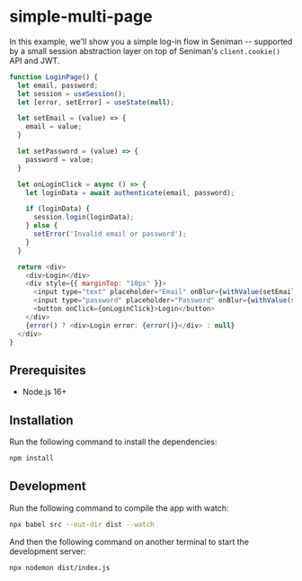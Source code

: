 # simple-multi-page

In this example, we'll show you a simple log-in flow in Seniman -- supported by a small session abstraction layer on top of Seniman's `client.cookie()` API and JWT.

```js
function LoginPage() {
  let email, password;
  let session = useSession();
  let [error, setError] = useState(null);

  let setEmail = (value) => {
    email = value;
  }

  let setPassword = (value) => {
    password = value;
  }

  let onLoginClick = async () => {
    let loginData = await authenticate(email, password);

    if (loginData) {
      session.login(loginData);
    } else {
      setError('Invalid email or password');
    }
  }

  return <div>
    <div>Login</div>
    <div style={{ marginTop: "10px" }}>
      <input type="text" placeholder="Email" onBlur={withValue(setEmail)} />
      <input type="password" placeholder="Password" onBlur={withValue(setPassword)} />
      <button onClick={onLoginClick}>Login</button>
    </div>
    {error() ? <div>Login error: {error()}</div> : null}
  </div>
}
```

## Prerequisites
- Node.js 16+

## Installation

Run the following command to install the dependencies:

```bash
npm install
```

## Development

Run the following command to compile the app with watch:
```bash
npx babel src --out-dir dist --watch
```

And then the following command on another terminal to start the development server:

```bash
npx nodemon dist/index.js
```
